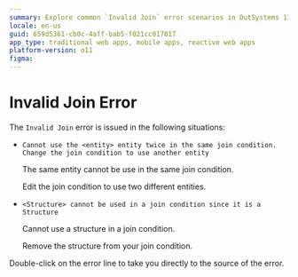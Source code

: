 ```yaml
---
summary: Explore common `Invalid Join` error scenarios in OutSystems 11 (O11) related to entity and structure usage in join conditions.
locale: en-us
guid: 659d5361-cb0c-4aff-bab5-f021cc017017
app_type: traditional web apps, mobile apps, reactive web apps
platform-version: o11
figma:
---
```


# Invalid Join Error

The `Invalid Join` error is issued in the following situations:

* `Cannot use the <entity> entity twice in the same join condition. Change the join condition to use another entity`
  
    The same entity cannot be use in the same join condition.

    Edit the join condition to use two different entities.

* `<Structure> cannot be used in a join condition since it is a Structure`
  
    Cannot use a structure in a join condition.

    Remove the structure from your join condition.

Double-click on the error line to take you directly to the source of the error.
